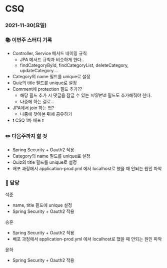 # CSQ

### 2021-11-30(요일)

### :books: 이번주 스터디 기록

- Controller, Service 메서드 네이밍 규칙
  - JPA 메서드 규칙과 비슷하게 한다..
  - findCategoryById, findCategoryList, deleteCategory, updateCategory....
- Category의 name 필드를 unique로 설정
- Quiz의 title 필드를 unique로 설정
- Comment에 protection 필드 추가??
  - 해당 필드 추가 시 댓글을 잠글 수 있는 *비밀번호* 필드도 추가해줘야 한다. 
  - 나중에 하는 걸로...
- JPA에서 join 하는 법?
  - 나중에 찾아본 뒤에 공유하기
- :exclamation: CSQ 1차 배포 :exclamation:



### :pencil2: 다음주까지 할 것

- Spring Security + Oauth2  적용
- Category의 name 필드를 unique로 설정
- Quiz의 title 필드를 unique로 설정
- 배포 과정에서 application-prod.yml 에서 localhost로 했을 때 안되는 원인 파악



### :school_satchel: 담당

석준

- name, title 필드에 unique 설정
- Spring Security + Oauth2  적용

승훈

- Spring Security + Oauth2  적용
- 배포 과정에서 application-prod.yml 에서 localhost로 했을 때 안되는 원인 파악

윤하

- Spring Security + Oauth2  적용
